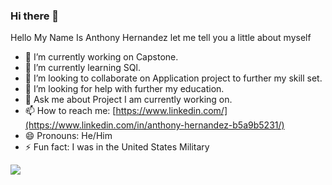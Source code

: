 ### Hi there 👋

Hello My Name Is Anthony Hernandez let me tell you a little about myself

- 🔭 I’m currently working on Capstone.
- 🌱 I’m currently learning SQl.
- 👯 I’m looking to collaborate on Application project to further my skill set.
- 🤔 I’m looking for help with further my education.
- 💬 Ask me about Project I am currently working on.
- 📫 How to reach me: [https://www.linkedin.com/](https://www.linkedin.com/in/anthony-hernandez-b5a9b5231/)
- 😄 Pronouns: He/Him
- ⚡ Fun fact: I was in the United States Military

<img src= "https://github-readme-stats.vercel.app/api?username=AnthonyHernandez34&&show_icons=true&title_color=ffffff&icon_color=bb2acf&text_color=daf7dc&bg_color=151515">
